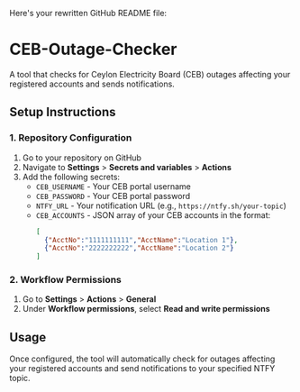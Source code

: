 Here's your rewritten GitHub README file:

# CEB-Outage-Checker

A tool that checks for Ceylon Electricity Board (CEB) outages affecting your registered accounts and sends notifications.

## Setup Instructions

### 1. Repository Configuration

1. Go to your repository on GitHub
2. Navigate to **Settings** > **Secrets and variables** > **Actions**
3. Add the following secrets:
   - `CEB_USERNAME` - Your CEB portal username
   - `CEB_PASSWORD` - Your CEB portal password
   - `NTFY_URL` - Your notification URL (e.g., `https://ntfy.sh/your-topic`)
   - `CEB_ACCOUNTS` - JSON array of your CEB accounts in the format:
     ```json
     [
       {"AcctNo":"1111111111","AcctName":"Location 1"},
       {"AcctNo":"2222222222","AcctName":"Location 2"}
     ]
     ```

### 2. Workflow Permissions

1. Go to **Settings** > **Actions** > **General**
2. Under **Workflow permissions**, select **Read and write permissions**

## Usage

Once configured, the tool will automatically check for outages affecting your registered accounts and send notifications to your specified NTFY topic.
